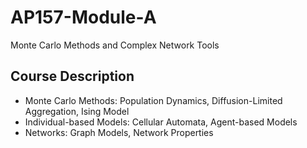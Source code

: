 # AP157-Module-A
Monte Carlo Methods and Complex Network Tools

## Course Description
* Monte Carlo Methods: Population Dynamics, Diffusion-Limited Aggregation, Ising Model
* Individual-based Models: Cellular Automata, Agent-based Models
* Networks: Graph Models, Network Properties

